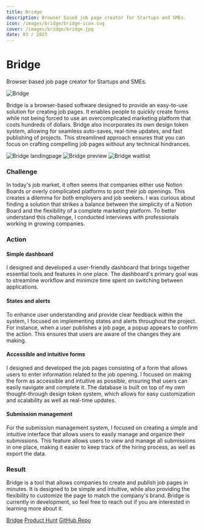 ```yaml
---
title: Bridge
description: Browser based job page creator for Startups and SMEs.
icon: /images/bridge/bridge-icon.svg
cover: /images/bridge/bridge.jpg
date: 03 / 2023
---
```


# Bridge

Browser based job page creator for Startups and SMEs.

![Bridge](/images/bridge/bridge.jpg)

Bridge is a browser-based software designed to provide an easy-to-use solution for creating job pages. It enables people to quickly create forms while not being forced to use an overcomplicated marketing platform that costs hundreds of dollars. Bridge also incorporates its own design token system, allowing for seamless auto-saves, real-time updates, and fast publishing of projects. This streamlined approach ensures that you can focus on crafting compelling job pages without any technical hindrances.

<three-full-grid>

![Bridge landingpage](/images/bridge/bridge_landingpage.webp)
![Bridge preview](/images/bridge/bridge_preview.webp)
![Bridge waitlist](/images/bridge/bridge_waitlist.webp)

</three-full-grid>

<process-grid>

### Challenge

In today's job market, it often seems that companies either use Notion Boards or overly complicated platforms to post their job openings. This creates a dilemma for both employers and job seekers. I was curious about finding a solution that strikes a balance between the simplicity of a Notion Board and the flexibility of a complete marketing platform. To better understand this challenge, I conducted interviews with professionals working in growing companies.

<div>

### Action

</div>

<div>

#### Simple dashboard

I designed and developed a user-friendly dashboard that brings together essential tools and features in one place. The dashboard's primary goal was to streamline workflow and minimize time spent on switching between applications.

#### States and alerts

To enhance user understanding and provide clear feedback within the system, I focused on implementing states and alerts throughout the project. For instance, when a user publishes a job page, a popup appears to confirm the action. This ensures that users are aware of the changes they are making.

#### Accessible and intuitive forms

I designed and developed the job pages consisting of a form that allows users to enter information related to the job opening. I focused on making the form as accessible and intuitive as possible, ensuring that users can easily navigate and complete it. The database is built on top of my own thought-through design token system, which allows for easy customization and scalability as well as real-time updates.

#### Submission management

For the submission management system, I focused on creating a simple and intuitive interface that allows users to easily manage and organize their submissions. This feature allows users to view and manage all submissions in one place, making it easier to keep track of the hiring process, as well as export the data.

</div>

### Result

Bridge is a tool that allows companies to create and publish job pages in minutes. It is designed to be simple and intuitive, while also providing the flexibility to customize the page to match the company's brand. Bridge is currently in development, so feel free to reach out if you are interested in learning more about it.

</process-grid>

<project-links>

[Bridge](https://bridge.supply/)
[Product Hunt](https://www.producthunt.com/products/bridge-12)
[GitHub Repo](https://github.com/floriandwt/bridge)

</project-links>
